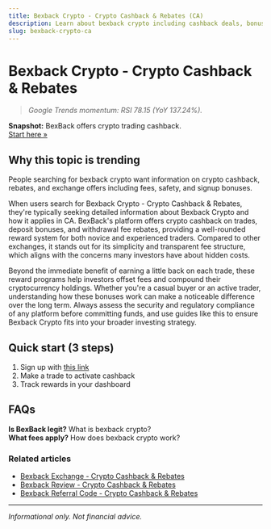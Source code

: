 ```yaml
---
title: Bexback Crypto - Crypto Cashback & Rebates (CA)
description: Learn about bexback crypto including cashback deals, bonus offers, and how to maximize your crypto rewards.
slug: bexback-crypto-ca
---
```


# Bexback Crypto - Crypto Cashback & Rebates

> _Google Trends momentum: RSI 78.15 (YoY 137.24%)._

**Snapshot:** BexBack offers crypto trading cashback.  
[Start here »](https://link.bexback.com/vfPttJ)

## Why this topic is trending

People searching for bexback crypto want information on crypto cashback, rebates, and exchange offers including fees, safety, and signup bonuses.

When users search for Bexback Crypto - Crypto Cashback & Rebates, they're typically seeking detailed information about Bexback Crypto and how it applies in CA. BexBack's platform offers crypto cashback on trades, deposit bonuses, and withdrawal fee rebates, providing a well-rounded reward system for both novice and experienced traders. Compared to other exchanges, it stands out for its simplicity and transparent fee structure, which aligns with the concerns many investors have about hidden costs.

Beyond the immediate benefit of earning a little back on each trade, these reward programs help investors offset fees and compound their cryptocurrency holdings. Whether you're a casual buyer or an active trader, understanding how these bonuses work can make a noticeable difference over the long term. Always assess the security and regulatory compliance of any platform before committing funds, and use guides like this to ensure Bexback Crypto fits into your broader investing strategy.

## Quick start (3 steps)

1) Sign up with [this link](https://link.bexback.com/vfPttJ)  
2) Make a trade to activate cashback  
3) Track rewards in your dashboard

## FAQs

**Is BexBack legit?** What is bexback crypto?  
**What fees apply?** How does bexback crypto work?



### Related articles

- [Bexback Exchange - Crypto Cashback & Rebates](/content/pages/bexback-exchange.md)
- [Bexback Review - Crypto Cashback & Rebates](/content/pages/bexback-review.md)
- [Bexback Referral Code - Crypto Cashback & Rebates](/content/pages/bexback-referral-code.md)

---

_Informational only. Not financial advice._
